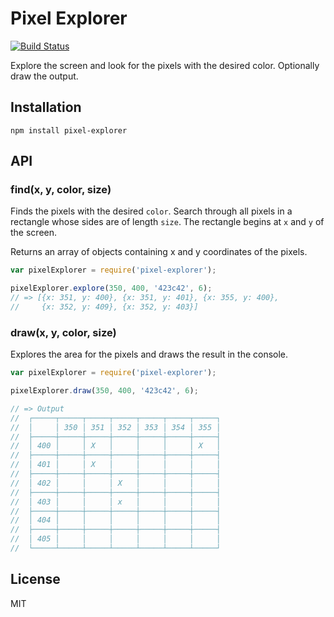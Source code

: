 # Pixel Explorer

[![Build Status](https://travis-ci.org/sungwoncho/pixel-explorer.svg?branch=master)](https://travis-ci.org/sungwoncho/pixel-explorer)

Explore the screen and look for the pixels with the desired color. Optionally draw the output.

## Installation

    npm install pixel-explorer

## API

### find(x, y, color, size)

Finds the pixels with the desired `color`. Search through all pixels in a
rectangle whose sides are of length `size`. The rectangle begins at `x` and `y`
of the screen.

Returns an array of objects containing x and y coordinates of the
pixels.

```javascript
var pixelExplorer = require('pixel-explorer');

pixelExplorer.explore(350, 400, '423c42', 6);
// => [{x: 351, y: 400}, {x: 351, y: 401}, {x: 355, y: 400},
//     {x: 352, y: 409}, {x: 352, y: 403}]
```

### draw(x, y, color, size)

Explores the area for the pixels and draws the result in the console.

```javascript
var pixelExplorer = require('pixel-explorer');

pixelExplorer.draw(350, 400, '423c42', 6);

// => Output
//  ┌─────┬─────┬─────┬─────┬─────┬─────┬─────┐
//  │     │ 350 │ 351 │ 352 │ 353 │ 354 │ 355 │
//  ├─────┼─────┼─────┼─────┼─────┼─────┼─────┤
//  │ 400 │     │ X   │     │     │     │ X   │
//  ├─────┼─────┼─────┼─────┼─────┼─────┼─────┤
//  │ 401 │     │ X   │     │     │     │     │
//  ├─────┼─────┼─────┼─────┼─────┼─────┼─────┤
//  │ 402 │     │     │ X   │     │     │     │
//  ├─────┼─────┼─────┼─────┼─────┼─────┼─────┤
//  │ 403 │     │     │ x   │     │     │     │
//  ├─────┼─────┼─────┼─────┼─────┼─────┼─────┤
//  │ 404 │     │     │     │     │     │     │
//  ├─────┼─────┼─────┼─────┼─────┼─────┼─────┤
//  │ 405 │     │     │     │     │     │     │
//  └─────┴─────┴─────┴─────┴─────┴─────┴─────┘
```

## License

MIT
